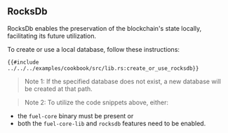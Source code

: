 ## RocksDb

RocksDb enables the preservation of the blockchain's state locally, facilitating its future utilization.

To create or use a local database, follow these instructions:

```rust,ignore
{{#include ../../../examples/cookbook/src/lib.rs:create_or_use_rocksdb}}
```

> Note 1: If the specified database does not exist, a new database will be created at that path.

> Note 2: To utilize the code snippets above, either:
- the `fuel-core` binary must be present
or
- both the `fuel-core-lib` and `rocksdb` features need to be enabled.